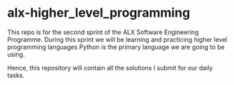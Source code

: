 # alx-higher_level_programming
This repo is for the second sprint of the ALX Software Engineering Programme. During this sprint we will be learning and practicing higher level programming languages Python is the primary language we are going to be using.

Hence, this repository will contain all the solutions I submit for our daily tasks.
